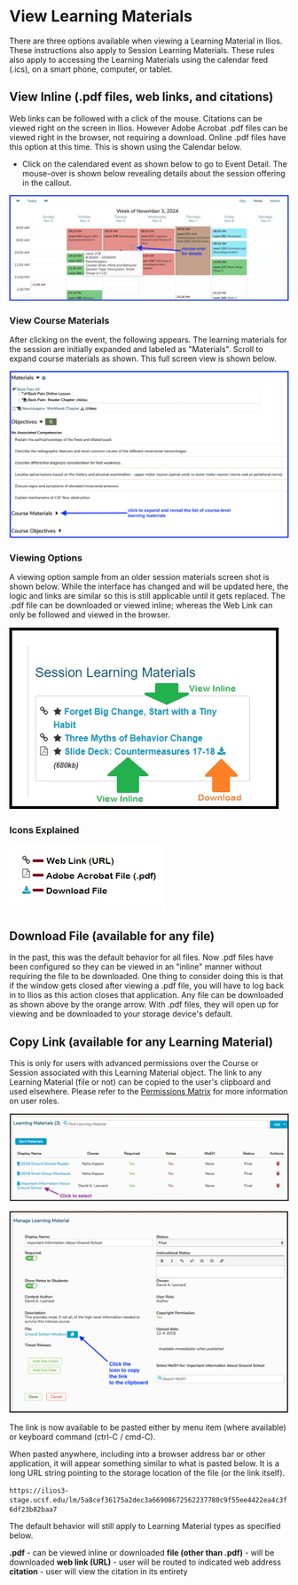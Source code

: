# View Learning Materials

There are three options available when viewing a Learning Material in Ilios. These instructions also apply to Session Learning Materials. These rules also apply to accessing the Learning Materials using the calendar feed (.ics), on a smart phone, computer, or tablet.

## View Inline (.pdf files, web links, and citations)

Web links can be followed with a click of the mouse. Citations can be viewed right on the screen in Ilios. However Adobe Acrobat .pdf files can be viewed right in the browser, not requiring a download. Online .pdf files have this option at this time. This is shown using the Calendar below.

* Click on the calendared event as shown below to go to Event Detail. The mouse-over is shown below revealing details about the session offering in the callout.

![click on the calendared event](../../images/course_learning_materials/calendar_mouse_over.png)

### View Course Materials

After clicking on the event, the following appears. The learning materials for the session are initially expanded and labeled as "Materials". Scroll to expand course materials as shown. This full screen view is shown below.

![expand to show course materials](../../images/course_learning_materials/full_screen_view.png)

### Viewing Options

A viewing option sample from an older session materials screen shot is shown below. While the interface has changed and will be updated here, the logic and links are similar so this is still applicable until it gets replaced. The .pdf file can be downloaded or viewed inline; whereas the Web Link can only be followed and viewed in the browser.

![Options shown](../../images/course_learning_materials/lm_view_2.jpg)

### Icons Explained

![Icons](../../images/course_learning_materials/lm_icons.jpg)

## Download File (available for any file)

In the past, this was the default behavior for all files. Now .pdf files have been configured so they can be viewed in an "inline" manner without requiring the file to be downloaded. One thing to consider doing this is that if the window gets closed after viewing a .pdf file, you will have to log back in to Ilios as this action closes that application. Any file can be downloaded as shown above by the orange arrow. With .pdf files, they will open up for viewing and be downloaded to your storage device's default.

## Copy Link (available for any Learning Material)

This is only for users with advanced permissions over the Course or Session associated with this Learning Material object. The link to any Learning Material (file or not) can be copied to the user's clipboard and used elsewhere. Please refer to the [Permissions Matrix](https://www.dropbox.com/s/431sdj2bfoi3v1f/Ilios%20New%20Default%20Permissions%20Matrix.pdf?dl=0) for more information on user roles.

![Click to select](../../images/course_learning_materials/lm_view1.png)

![View details](../../images/course_learning_materials/lm_view2.png)

The link is now available to be pasted either by menu item (where available) or keyboard command (ctrl-C / cmd-C).

When pasted anywhere, including into a browser address bar or other application, it will appear something similar to what is pasted below. It is a long URL string pointing to the storage location of the file (or the link itself).

`https://ilios3-stage.ucsf.edu/lm/5a8cef36175a2dec3a66908672562237780c9f55ee4422ea4c3f6df23b82baa7`

The default behavior will still apply to Learning Material types as specified below.

**.pdf** - can be viewed inline or downloaded **file (other than .pdf)** - will be downloaded **web link (URL)** - user will be routed to indicated web address **citation** - user will view the citation in its entirety
